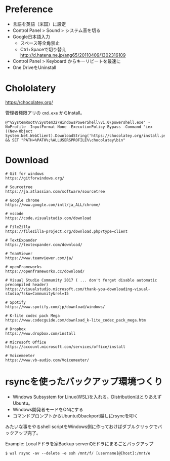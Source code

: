 # Preference
- 言語を英語（米国）に設定
- Control Panel > Sound > システム音を切る
- Google日本語入力
    - スペース等全角禁止
    - Ctrl+Spaceで切り替え http://d.hatena.ne.jp/ang65/20110409/1302316109
- Control Panel > Keyboard からキーリピートを最速に
- One DriveをUninstall


# Chololatery
https://chocolatey.org/

管理者権限アリの `cmd.exe` からInstall。

```
@"%SystemRoot%\System32\WindowsPowerShell\v1.0\powershell.exe" -NoProfile -InputFormat None -ExecutionPolicy Bypass -Command "iex ((New-Object System.Net.WebClient).DownloadString('https://chocolatey.org/install.ps1'))" && SET "PATH=%PATH%;%ALLUSERSPROFILE%\chocolatey\bin"
```


# Download
```
# Git for windows
https://gitforwindows.org/

# Sourcetree
https://ja.atlassian.com/software/sourcetree

# Google chrome
https://www.google.com/intl/ja_ALL/chrome/

# vscode
https://code.visualstudio.com/download

# FileZilla
https://filezilla-project.org/download.php?type=client

# TextExpander
https://textexpander.com/download/

# TeamViewer
https://www.teamviewer.com/ja/

# openFrameworks
https://openframeworks.cc/download/

# Visual Studio Community 2017 ( ... don't forget disable automatic precompiled header)
https://visualstudio.microsoft.com/thank-you-downloading-visual-studio/?sku=Community&rel=15

# Spotify
https://www.spotify.com/jp/download/windows/

# K-lite codec pack Mega
https://www.codecguide.com/download_k-lite_codec_pack_mega.htm

# Dropbox
https://www.dropbox.com/install

# Microsoft Office
https://account.microsoft.com/services/office/install

# Voicemeeter
https://www.vb-audio.com/Voicemeeter/

```


# rsyncを使ったバックアップ環境つくり

- Windows Subsystem for Linux(WSL)を入れる。DistributionはとりあえずUbuntu。
- Windows開発者モードをONにする
- コマンドプロンプトからUbuntuのbackport越しにrsyncを叩く

みたいな事をやるshell scriptをWindows側に作っておけばダブルクリックでバックアップ完了。

Example: Local Fドラを家Backup serverのEドラにまるごとバックアップ

`$ wsl rsync -av --delete -e ssh /mnt/f/ [username]@[host]:/mnt/e`